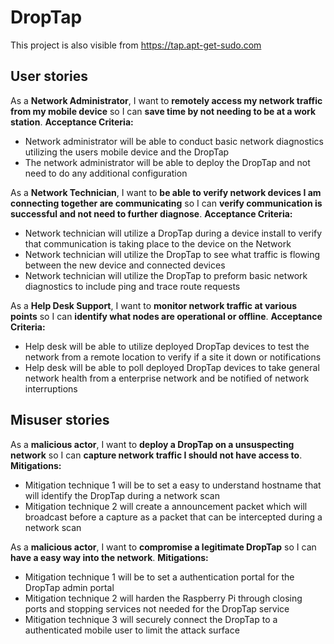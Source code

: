 # DropTap

This project is also visible from https://tap.apt-get-sudo.com

## User stories
As a **Network Administrator**, I want to **remotely access my network traffic from my mobile device** so I can **save time by not needing to be at a work station**.
**Acceptance Criteria:**
* Network administrator will be able to conduct basic network diagnostics utilizing the users mobile device and the DropTap
* The network administrator will be able to deploy the DropTap and not need to do any additional configuration

As a **Network Technician**, I want to **be able to verify network devices I am connecting together are communicating** so I can **verify communication is successful and not need to further diagnose**.
**Acceptance Criteria:**
* Network technician will utilize a DropTap during a device install to verify that communication is taking place to the device on the Network
* Network technician will utilize the DropTap to see what traffic is flowing between the new device and connected devices
* Network technician will utilize the DropTap to preform basic network diagnostics to include ping and trace route requests

As a **Help Desk Support**, I want to **monitor network traffic at various points** so I can **identify what nodes are operational or offline**.
**Acceptance Criteria:**
* Help desk will be able to utilize deployed DropTap devices to test the network from a remote location to verify if a site it down or notifications
* Help desk will be able to poll deployed DropTap devices to take general network health from a enterprise network and be notified of network interruptions

## Misuser stories
As a **malicious actor**, I want to **deploy a DropTap on a unsuspecting network** so I can **capture network traffic I should not have access to**.
**Mitigations:**
* Mitigation technique 1 will be to set a easy to understand hostname that will identify the DropTap during a network scan
* Mitigation technique 2 will create a announcement packet which will broadcast before a capture as a packet that can be intercepted during a network scan

As a **malicious actor**, I want to **compromise a legitimate DropTap** so I can **have a easy way into the network**.
**Mitigations:**
* Mitigation technique 1 will be to set a authentication portal for the DropTap admin portal
* Mitigation technique 2 will harden the Raspberry Pi through closing ports and stopping services not needed for the DropTap service
* Mitigation technique 3 will securely connect the DropTap to a authenticated mobile user to limit the attack surface
